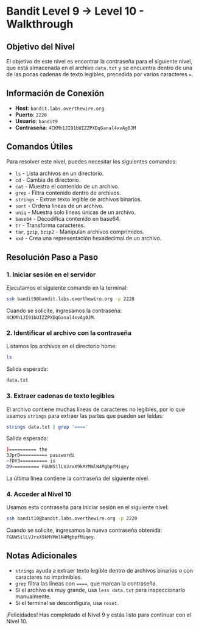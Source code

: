 # Bandit Level 9 → Level 10 - Walkthrough

## Objetivo del Nivel

El objetivo de este nivel es encontrar la contraseña para el siguiente nivel, que está almacenada en el archivo `data.txt` y se encuentra dentro de una de las pocas cadenas de texto legibles, precedida por varios caracteres `=`.

## Información de Conexión

- **Host**: `bandit.labs.overthewire.org`
- **Puerto**: `2220`
- **Usuario**: `bandit9`
- **Contraseña**: `4CKMh1JI91bUIZZPXDqGanal4xvAg0JM`

## Comandos Útiles

Para resolver este nivel, puedes necesitar los siguientes comandos:

- `ls` - Lista archivos en un directorio.
- `cd` - Cambia de directorio.
- `cat` - Muestra el contenido de un archivo.
- `grep` - Filtra contenido dentro de archivos.
- `strings` - Extrae texto legible de archivos binarios.
- `sort` - Ordena líneas de un archivo.
- `uniq` - Muestra solo líneas únicas de un archivo.
- `base64` - Decodifica contenido en base64.
- `tr` - Transforma caracteres.
- `tar`, `gzip`, `bzip2` - Manipulan archivos comprimidos.
- `xxd` - Crea una representación hexadecimal de un archivo.

## Resolución Paso a Paso

### 1. Iniciar sesión en el servidor

Ejecutamos el siguiente comando en la terminal:

```sh
ssh bandit9@bandit.labs.overthewire.org -p 2220
```

Cuando se solicite, ingresamos la contraseña: `4CKMh1JI91bUIZZPXDqGanal4xvAg0JM`.

### 2. Identificar el archivo con la contraseña

Listamos los archivos en el directorio home:

```sh
ls
```

Salida esperada:

```sh
data.txt
```

### 3. Extraer cadenas de texto legibles

El archivo contiene muchas líneas de caracteres no legibles, por lo que usamos `strings` para extraer las partes que pueden ser leídas:

```sh
strings data.txt | grep '===='
```

Salida esperada:

```sh
}========== the
3JprD========== passwordi
~fDV3========== is
D9========== FGUW5ilLVJrxX9kMYMmlN4MgbpfMiqey
```

La última línea contiene la contraseña del siguiente nivel.

### 4. Acceder al Nivel 10

Usamos esta contraseña para iniciar sesión en el siguiente nivel:

```sh
ssh bandit10@bandit.labs.overthewire.org -p 2220
```

Cuando se solicite, ingresamos la nueva contraseña obtenida: `FGUW5ilLVJrxX9kMYMmlN4MgbpfMiqey`.

## Notas Adicionales

- `strings` ayuda a extraer texto legible dentro de archivos binarios o con caracteres no imprimibles.
- `grep` filtra las líneas con `====`, que marcan la contraseña.
- Si el archivo es muy grande, usa `less data.txt` para inspeccionarlo manualmente.
- Si el terminal se desconfigura, usa `reset`.

¡Felicidades! Has completado el Nivel 9 y estás listo para continuar con el Nivel 10.

